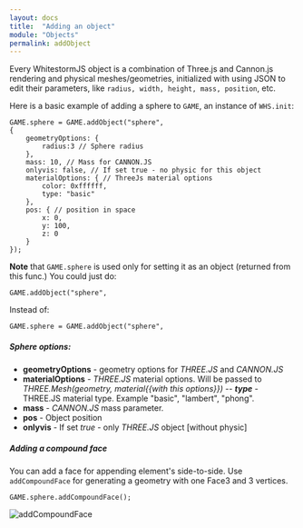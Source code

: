 ```yaml
---
layout: docs
title:  "Adding an object"
module: "Objects"
permalink: addObject
---
```

Every WhitestormJS object is a combination of Three.js and Cannon.js rendering and physical meshes/geometries, initialized with using JSON to edit their parameters, like `radius, width, height, mass, position`, etc.

Here is a basic example of adding a sphere to `GAME`, an instance of `WHS.init`:

    GAME.sphere = GAME.addObject("sphere",
    {
        geometryOptions: {
            radius:3 // Sphere radius
        },
        mass: 10, // Mass for CANNON.JS
        onlyvis: false, // If set true - no physic for this object
        materialOptions: { // ThreeJs material options
            color: 0xffffff,
            type: "basic"
        },
        pos: { // position in space
            x: 0,
            y: 100,
            z: 0
        }
    });

**Note** that `GAME.sphere` is used only for setting it as an object (returned from this func.)
You could just do:

    GAME.addObject("sphere",


Instead of:

    GAME.sphere = GAME.addObject("sphere",


##### Sphere options:

- **geometryOptions** - geometry options for *THREE.JS* and *CANNON.JS*
- **materialOptions** - *THREE.JS* material options. Will be passed to *THREE.Mesh(geometry, material{{with this options}})*
--    ***type*** - THREE.JS material type. Example "basic", "lambert", "phong".
- **mass** - *CANNON.JS* mass parameter.
- **pos** - Object position
- **onlyvis** - If set *true* - only *THREE.JS* object [without physic]


##### Adding a compound face

You can add a face for appending element's side-to-side.
Use `addCompoundFace` for generating a geometry with one Face3 and 3 vertices.


    GAME.sphere.addCompoundFace();

![addCompoundFace](http://4.1m.yt/5ed58UzMN.png)
